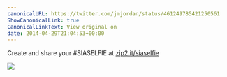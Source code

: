 ```yaml
---
canonicalURL: https://twitter.com/jmjordan/status/461249785421250561
ShowCanonicalLink: true
CanonicalLinkText: View original on
date: 2014-04-29T21:04:53+00:00
---
```

Create and share your #SIASELFIE at [zip2.it/siaselfie](http://zip2.it/siaselfie)

![](/images/461249785421250561-BmawPFyCMAAmUXX.png)